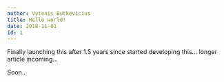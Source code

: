 ```yaml
---
author: Vytenis Butkevicius
title: Hello world!
date: 2018-11-01
id: 1
---
```


Finally launching this after 1.5 years since started developing this... longer
article incoming... 

Soon..

